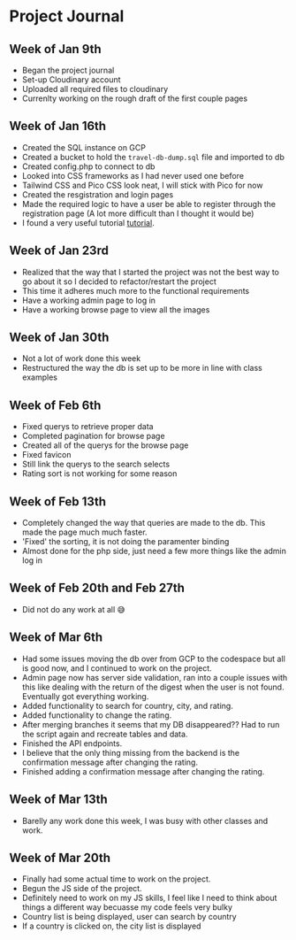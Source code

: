 # Project Journal

## Week of Jan 9th

- Began the project journal
- Set-up Cloudinary account
- Uploaded all required files to cloudinary
- Currenlty working on the rough draft of the first couple pages

## Week of Jan 16th

- Created the SQL instance on GCP
- Created a bucket to hold the `travel-db-dump.sql` file and imported to db
- Created config.php to connect to db
- Looked into CSS frameworks as I had never used one before
- Tailwind CSS and Pico CSS look neat, I will stick with Pico for now
- Created the resgistration and login pages
- Made the required logic to have a user be able to register through the registration page (A lot more difficult than I thought it would be)
- I found a very useful tutorial [tutorial](https://youtu.be/BaEm2Qv14oU).

## Week of Jan 23rd

- Realized that the way that I started the project was not the best way to go about it so I decided to refactor/restart the project
- This time it adheres much more to the functional requirements
- Have a working admin page to log in
- Have a working browse page to view all the images

## Week of Jan 30th

- Not a lot of work done this week
- Restructured the way the db is set up to be more in line with class examples

## Week of Feb 6th

- Fixed querys to retrieve proper data
- Completed pagination for browse page
- Created all of the querys for the browse page
- Fixed favicon
- Still link the querys to the search selects
- Rating sort is not working for some reason

## Week of Feb 13th

- Completely changed the way that queries are made to the db. This made the page much much faster.
- 'Fixed' the sorting, it is not doing the paramenter binding
- Almost done for the php side, just need a few more things like the admin log in

## Week of Feb 20th and Feb 27th

- Did not do any work at all 😅

## Week of Mar 6th

- Had some issues moving the db over from GCP to the codespace but all is good now, and I continued to work on the project.
- Admin page now has server side validation, ran into a couple issues with this like dealing with the return of the digest when the user is not found. Eventually got everything working.
- Added functionality to search for country, city, and rating.
- Added functionality to change the rating.
- After merging branches it seems that my DB disappeared?? Had to run the script again and recreate tables and data.
- Finished the API endpoints.
- I believe that the only thing missing from the backend is the confirmation message after changing the rating.
- Finished adding a confirmation message after changing the rating.

## Week of Mar 13th

- Barelly any work done this week, I was busy with other classes and work.

## Week of Mar 20th

- Finally had some actual time to work on the project.
- Begun the JS side of the project.
- Definitely need to work on my JS skills, I feel like I need to think about things a different way becuasse my code feels very bulky
- Country list is being displayed, user can search by country
- If a country is clicked on, the city list is displayed
